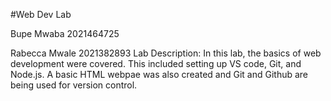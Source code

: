 #Web Dev Lab 

Bupe Mwaba
2021464725

Rabecca Mwale 
2021382893
Lab Description: In this lab, the basics of web development were covered. This included setting up VS code, Git, and Node.js. A basic HTML webpae was also created and Git and Github are being used for version control.


